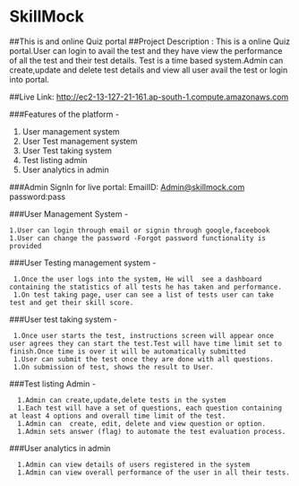 # SkillMock
##This is and online Quiz portal
##Project Description :
This is a online Quiz portal.User can login to avail the test and they have view the performance of all the test and their test details.
Test is a time based system.Admin can create,update and delete test details and view all user avail the test or login into portal.

##Live Link: http://ec2-13-127-21-161.ap-south-1.compute.amazonaws.com

###Features of the platform -
1) User management system
2) User Test management system
3) User Test taking system
4) Test listing admin
5) User analytics in admin

###Admin SignIn for live portal:
   EmailID: Admin@skillmock.com
  password:pass
  
###User Management System -
    
    1.User can login through email or signin through google,faceebook
    1.User can change the password -Forgot password functionality is provided
            
###User Testing management system -
    
     1.Once the user logs into the system, He will  see a dashboard containing the statistics of all tests he has taken and performance.           
     1.On test taking page, user can see a list of tests user can take test and get their skill score.

###User test taking system -
   
     1.Once user starts the test, instructions screen will appear once user agrees they can start the test.Test will have time limit set to finish.Once time is over it will be automatically submitted 
     1.User can submit the test once they are done with all questions.                           
     1.On submission of test, shows the result to User.
###Test listing Admin -
    
      1.Admin can create,update,delete tests in the system
      1.Each test will have a set of questions, each question containing at least 4 options and overall time limit of the test.
      1.Admin can  create, edit, delete and view question or option.
      1.Admin sets answer (flag) to automate the test evaluation process.

###User analytics in admin
    
      1.Admin can view details of users registered in the system
      1.Admin can view overall performance of the user in all their tests.
